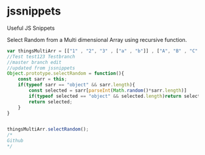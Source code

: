 # jssnippets
Useful JS Snippets

Select Random from a Multi dimensional Array using recursive function.


``` javascript
var thingsMultiArr = [["1" , "2", "3" , ["a" , "b"]] , ["A", "B" , "C" , "D" , "E" ], "Others" ];
//Test test123 Testbranch
//master branch edit
//updated from jssnippets
Object.prototype.selectRandom = function(){
    const sarr = this;
    if(typeof sarr == "object" && sarr.length){
        const selected = sarr[parseInt(Math.random()*sarr.length)]
        if(typeof selected == "object" && selected.length)return selected.selectRandom();
        return selected;
    }
}


thingsMultiArr.selectRandom();
/*
Github
*/
```
